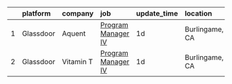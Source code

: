 

|    | platform   | company   | job                                                                                                                                                                                                                                                                                                                                                                                                                                                                                                                                                                                                                                                                                                                                                                                                  | update_time   | location       |
|---:|:-----------|:----------|:-----------------------------------------------------------------------------------------------------------------------------------------------------------------------------------------------------------------------------------------------------------------------------------------------------------------------------------------------------------------------------------------------------------------------------------------------------------------------------------------------------------------------------------------------------------------------------------------------------------------------------------------------------------------------------------------------------------------------------------------------------------------------------------------------------|:--------------|:---------------|
|  1 | Glassdoor  | Aquent    | [Program Manager IV](https://www.glassdoor.com/partner/jobListing.htm?pos=101&ao=1110586&s=58&guid=0000018224b14cd0ba2f5f32c1f38c72&src=GD_JOB_AD&t=SR&vt=w&cs=1_2816f542&cb=1658472975736&jobListingId=1008017455116&cpc=6FC5BA77C9A4CD78&jrtk=3-0-1g8ib2j90kuh6801-1g8ib2j9eg4er800-8d1682a725fb2da2--6NYlbfkN0DMrcEu7yrtATojKJA7cEzGQ3FdRGWLh0CZQInL4ECGI9gD0Wolx9R2v-Aex0-GK055x9vA5s307DGHv0W5SkObvNl5JpBD7g-xvLL7PSPDsGPYoq97YN7vV4MzUdIFnAghV4J7yOPdvpBUz023g4HBCKgSpji9UlABrL2WRROQqdsBYsUlDKpygFOvLiTs3TZb3T_Wyai3pYDA-dRJyqcINr8YZSqlvn_uibQzc3fwRsL3U8mKJVHzxRW2AvJeE4OGdreJwHDofIbZp-mWKwWSt8u7uxk0MBGVH_fCTXe8tqo1-UT5UmLcNSYuvN5i4z4PseA3iJ0cKwEB8aPJD1sZHUpQ0Ww21JahttNNSOnnIdvJWc-85DgwPy8FHss6utGGdCiu5FnqnP8Kyul-J8WeYD_EN7ynPeH3yhhgzGro50v0uGq6GF-fJJEsM489qMy_eUoQewT21Q%3D%3D) | 1d            | Burlingame, CA |
|  2 | Glassdoor  | Vitamin T | [Program Manager IV](https://www.glassdoor.com/partner/jobListing.htm?pos=102&ao=1110586&s=58&guid=0000018224b14cd0ba2f5f32c1f38c72&src=GD_JOB_AD&t=SR&vt=w&cs=1_71e1f0a7&cb=1658472975736&jobListingId=1008018057373&jrtk=3-0-1g8ib2j90kuh6801-1g8ib2j9eg4er800-4f441d38a031c238--6NYlbfkN0DMrcEu7yrtATojKJA7cEzGQ3FdRGWLh0CZQInL4ECGI6k5tN82kdM0cJmh4vC7GggASUzm4EaCsavDd7w3K-_c2lAe6sXZLJCVdL7lflUIyq1fdAxs9-AXRTBelcsvkGtYmaDKNjewIFEjniwbLuQFvTSlinTQms2EWgNuwKa2h41SZCbF5BTGOIWalfZFepOqnkyz87kL8EeS30oMMQlDPZxo9KlScefQg9XFf0hnETVy81NixEE2jlUEFT1G6fgLm_c-rEDRoa_L5lr96Wz4QxrkfTAcpe9qRh0n7wLiCk0K3roRDfhHvsUJfIjRq6_ln1Yxkzdz8J0zPJk9m5-PmK6bl9YjfYTWk1Ko9YCCXhzfpkoW846I-KN-Swg0rKePvg_kY5WY56kLtOxxu-pV3s3iypnWQuzKS4GKVW2Tyg_eFdPEf9rTN8eG7BKwNgM%3D)                                    | 1d            | Burlingame, CA |